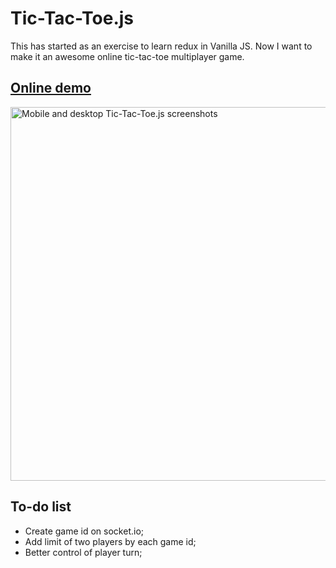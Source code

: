 # Tic-Tac-Toe.js

This has started as an exercise to learn redux in Vanilla JS.
Now I want to make it an awesome online tic-tac-toe multiplayer game.

## [Online demo](https://rocky-ocean-52527.herokuapp.com/)

<a href="https://rocky-ocean-52527.herokuapp.com/" target="_blank"><img src="https://raw.githubusercontent.com/ramonvictor/tic-tac-toe-js/master/assets/tic-tac-toe.png" width="888" height="598" alt="Mobile and desktop Tic-Tac-Toe.js screenshots"></a>

## To-do list

- Create game id on socket.io;
- Add limit of two players by each game id;
- Better control of player turn;
